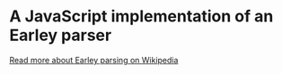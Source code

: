 A JavaScript implementation of an Earley parser
===============================================

[Read more about Earley parsing on Wikipedia](https://en.wikipedia.org/wiki/Earley_parser)